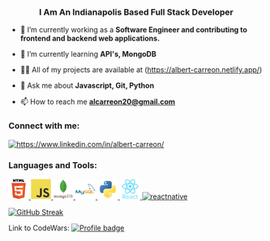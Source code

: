 <h3 align="center">I Am An Indianapolis Based Full Stack Developer</h3>

- 🔭 I’m currently working as a **Software Engineer and contributing to frontend and backend web applications.**

- 🌱 I’m currently learning **API's, MongoDB**

- 👨‍💻 All of my projects are available at (https://albert-carreon.netlify.app/)

- 💬 Ask me about **Javascript, Git, Python**

- 📫 How to reach me **alcarreon20@gmail.com**

<h3 align="left">Connect with me:</h3>
<p align="left">
<a href="https://linkedin.com/in/albert-carreon/" target="blank"><img align="center" src="https://raw.githubusercontent.com/rahuldkjain/github-profile-readme-generator/master/src/images/icons/Social/linked-in-alt.svg" alt="https://www.linkedin.com/in/albert-carreon/" height="30" width="40" /></a>
</p>

<h3 align="left">Languages and Tools:</h3>
<p align="left"> <a href="https://www.w3.org/html/" target="_blank" rel="noreferrer"> <img src="https://raw.githubusercontent.com/devicons/devicon/master/icons/html5/html5-original-wordmark.svg" alt="html5" width="40" height="40"/> </a> <a href="https://developer.mozilla.org/en-US/docs/Web/JavaScript" target="_blank" rel="noreferrer"> <img src="https://raw.githubusercontent.com/devicons/devicon/master/icons/javascript/javascript-original.svg" alt="javascript" width="40" height="40"/> </a> <a href="https://www.mongodb.com/" target="_blank" rel="noreferrer"> <img src="https://raw.githubusercontent.com/devicons/devicon/master/icons/mongodb/mongodb-original-wordmark.svg" alt="mongodb" width="40" height="40"/> </a> <a href="https://www.mysql.com/" target="_blank" rel="noreferrer"> <img src="https://raw.githubusercontent.com/devicons/devicon/master/icons/mysql/mysql-original-wordmark.svg" alt="mysql" width="40" height="40"/> </a> <a href="https://www.python.org" target="_blank" rel="noreferrer"> <img src="https://raw.githubusercontent.com/devicons/devicon/master/icons/python/python-original.svg" alt="python" width="40" height="40"/> </a> <a href="https://reactjs.org/" target="_blank" rel="noreferrer"> <img src="https://raw.githubusercontent.com/devicons/devicon/master/icons/react/react-original-wordmark.svg" alt="react" width="40" height="40"/> </a> <a href="https://reactnative.dev/" target="_blank" rel="noreferrer"> <img src="https://reactnative.dev/img/header_logo.svg" alt="reactnative" width="40" height="40"/> </a> </p>

<!-- <p><img align="center" src="https://github-readme-stats.vercel.app/api/top-langs?username=alcarreon&show_icons=true&theme=dark&locale=en&layout=compact" alt="alcarreon" /></p> -->
[![GitHub Streak](http://github-readme-streak-stats.herokuapp.com?user=alcarreon&theme=dark&date_format=M%20j%5B%2C%20Y%5D)](https://git.io/streak-stats)
<!-- <p><img align="center" src="https://github-readme-streak-stats.herokuapp.com/?user=alcarreon&theme=dark" alt="alcarreon" /></p> -->


Link to CodeWars: 
[![Profile badge](https://www.codewars.com/users/alcarreon/badges/large)](https://www.codewars.com/users/alcarreon)

